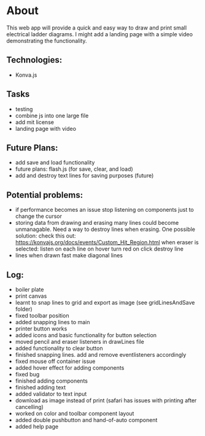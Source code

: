 # About
This web app will provide a quick and easy way to draw and print small electrical ladder diagrams. I might add a landing page with a simple video demonstrating the functionality.

## Technologies:
- Konva.js

## Tasks
- testing
- combine js into one large file
- add mit license
- landing page with video

## Future Plans:
- add save and load functionality
- future plans: flash.js (for save, clear, and load)
- add and destroy text lines for saving purposes (future)

## Potential problems:
- if performance becomes an issue stop listening on components just to change the cursor
- storing data from drawing and erasing many lines could become unmanagable. Need
    a way to destroy lines when erasing. One possible solution:
        check this out: https://konvajs.org/docs/events/Custom_Hit_Region.html
        when eraser is selected:
            listen on each line
            on hover turn red
            on click destroy line
- lines when drawn fast make diagonal lines

## Log:
- boiler plate
- print canvas
- learnt to snap lines to grid and export as image (see gridLinesAndSave folder)
- fixed toolbar position
- added snapping lines to main
- printer button works
- added icons and basic functionality for button selection
- moved pencil and eraser listeners in drawLines file
- added functionality to clear button
- finished snapping lines. add and remove eventlisteners accordingly
- fixed mouse off container issue
- added hover effect for adding components
- fixed bug
- finished adding components
- finished adding text
- added validator to text input
- download as image instead of print (safari has issues with printing after cancelling)
- worked on color and toolbar component layout
- added double pushbutton and hand-of-auto component
- added help page